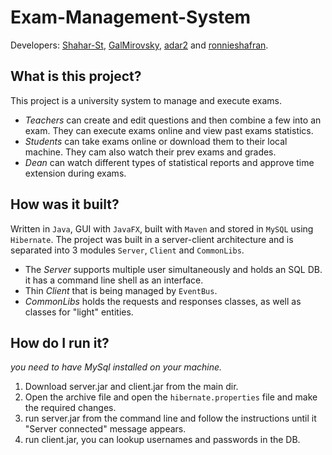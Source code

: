 # Exam-Management-System

Developers: [Shahar-St](https://github.com/Shahar-St), [GalMirovsky](https://github.com/GalMirovsky), [adar2](https://github.com/adar2) and [ronnieshafran](https://github.com/ronnieshafran).

## What is this project?

This project is a university system to manage and execute exams.
* *Teachers* can create and edit questions and then combine a few into an exam. They can execute exams online and view past exams statistics.
* *Students* can take exams online or download them to their local machine. They cam also watch their prev exams and grades.
* *Dean* can watch different types of statistical reports and approve time extension during exams.

## How was it built?

Written in `Java`, GUI with `JavaFX`, built with `Maven` and stored in `MySQL` using `Hibernate`. 
The project was built in a server-client architecture and is separated into 3 modules `Server`, `Client` and `CommonLibs`. 

* The *Server* supports multiple user simultaneously and holds an SQL DB. it has a command line shell as an interface.
* Thin *Client* that is being managed by `EventBus`.
* *CommonLibs* holds the requests and responses classes, as well as classes for "light" entities.

## How do I run it?
*you need to have MySql installed on your machine.*
1) Download server.jar and client.jar from the main dir.
2) Open the archive file and open the `hibernate.properties` file and make the required changes.
3) run server.jar from the command line and follow the instructions until it "Server connected" message appears.
4) run client.jar, you can lookup usernames and passwords in the DB.

